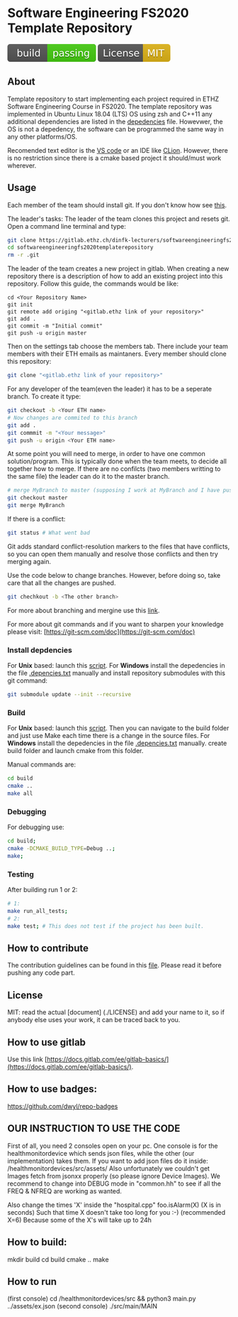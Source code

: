 # Software Engineering FS2020 Template Repository

![Build Status](./assets/build-passing.svg)
![License](./assets/MIT-license.svg)

## About

Template repository to start implementing each project required in ETHZ Software Engineering Course in FS2020. The template repository was implemented in Ubuntu Linux 18.04 (LTS) OS using zsh and C++11 any additional dependencies are listed in the [depedencies](./.depedencies.txt) file. Howevwer, the OS is not a depedency, the software can be programmed the same way in any other platforms/OS.

Recomended text editor is the [VS code](https://code.visualstudio.com/) or an IDE like [CLion](https://www.jetbrains.com/clion/download/#section=linux). However, there is no restriction since there is a cmake based project it should/must work wherever.

## Usage
Each member of the team should install git. If you don't know how see [this](https://git-scm.com/book/en/v2/Getting-Started-Installing-Git).

The leader's tasks:
The leader of the team clones this project and resets git. Open a command line terminal and type:

```bash
git clone https://gitlab.ethz.ch/dinfk-lecturers/softwareengineeringfs2020templaterepository.git
cd softwareengineeringfs2020templaterepository
rm -r .git
```

The leader of the team creates a new project in gitlab. When creating a new repository there is a description of how to add an existing project into this repository. Follow this guide, the commands would be like:

```
cd <Your Repository Name>
git init
git remote add origing "<gitlab.ethz link of your repository>"
git add .
git commit -m "Initial commit"
git push -u origin master
```

Then on the settings tab choose the members tab. There include your team members with their ETH emails as maintaners. Every member should clone this repository:

```bash
git clone "<gitlab.ethz link of your repository>"
```
For any developer of the team(even the leader) it has to be a seperate branch. To create it type:

```bash
git checkout -b <Your ETH name>
# Now changes are commited to this branch
git add .
git commmit -m "<Your message>"
git push -u origin <Your ETH name>
```

At some point you will need to merge, in order to have one common solution/program. This is typically done when the team meets, to decide all together how to merge. If there are no confilcts (two members writting to the same file) the leader can do it to the master branch.

```bash
# merge MyBranch to master (supposing I work at MyBranch and I have pushed all the changes)
git checkout master
git merge MyBranch
```

If there is a conflict:

```bash
git status # What went bad
```

Git adds standard conflict-resolution markers to the files that have conflicts, so you can open them manually and resolve those conflicts and then try merging again.

Use the code below to change branches. However, before doing so, take care that all the changes are pushed.
```bash
git chechkout -b <The other branch>
```

For more about branching and mergine use this [link](https://git-scm.com/book/en/v2/Git-Branching-Basic-Branching-and-Merging).

For more about git commands and if you want to sharpen your knowledge please visit:
[https://git-scm.com/doc](https://git-scm.com/doc)

### Install depdencies

For **Unix** based: launch this [script](./tools/install_depedencies.sh).
For **Windows** install the depedencies in the file [.depencies.txt](.dependencies.txt) manually and install repository submodules with this git command:

```bash
git submodule update --init --recursive
```

### Build

For **Unix** based: launch this [script](./tools/make_all.sh). Then you can navigate to the build folder and just use Make each time there is a change in the source files.
For **Windows** install the depedencies in the file [.depencies.txt](.dependencies.txt) manually. create build folder and launch cmake from this folder.

Manual commands are:

```bash
cd build
cmake ..
make all
```

### Debugging

For debugging use:

```bash
cd build;
cmake -DCMAKE_BUILD_TYPE=Debug ..;
make;
```

### Testing

After building run 1 or 2:

```bash
# 1:
make run_all_tests;
# 2:
make test; # This does not test if the project has been built.
```


##  How to contribute

The contribution guidelines can be found in this [file](./CONTRIBUTING.md). Please read it before pushing any code part.


## License

MIT: read the actual [document] (./LICENSE) and add your name to it, so if anybody else uses your work, it can be traced back to you.


## How to use gitlab

Use this link [https://docs.gitlab.com/ee/gitlab-basics/](https://docs.gitlab.com/ee/gitlab-basics/).


## How to use badges:

https://github.com/dwyl/repo-badges

## OUR INSTRUCTION TO USE THE CODE

First of all, you need 2 consoles open on your pc.
One console is for the healthmonitordevice which sends json files, while the other (our implementation) takes them.
If you want to add json files do it inside: /healthmonitordevices/src/assets/
Also unfortunately we couldn't get Images fetch from jsonxx properly (so please ignore Device Images).
We recommend to change into DEBUG mode in "common.hh" to see if all the FREQ & NFREQ are working as wanted.

Also change the times 'X' inside the "hospital.cpp" foo.isAlarm(X) (X is in seconds)
Such that time X doesn't take too long for you :-) (recommended X=6)
Because some of the X's will take up to 24h

## How to build:

mkdir build
cd build
cmake ..
make

## How to run 

(first console)
cd /healthmonitordevices/src && python3 main.py ../assets/ex.json
(second console)
./src/main/MAIN


